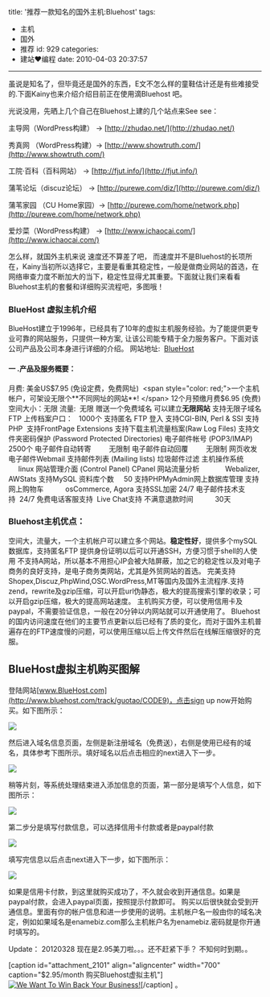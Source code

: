 title: '推荐一款知名的国外主机:Bluehost'
tags:
  - 主机
  - 国外
  - 推荐
id: 929
categories:
  - 建站❤编程
date: 2010-04-03 20:37:57
---

虽说是知名了，但毕竟还是国外的东西，E文不怎么样的童鞋估计还是有些难接受的.下面Kainy也来介绍介绍目前正在使用滴Bluehost 吧。

光说没用，先晒上几个自己在Bluehost上建的几个站点来See see：

主导网（WordPress构建） → [http://zhudao.net/](http://zhudao.net/)

秀真网 （WordPress构建）→ [http://www.showtruth.com/](http://www.showtruth.com/)

工院·百科（百科网站） → [http://fjut.info/](http://fjut.info/)

蒲苇论坛（discuz论坛） → [http://purewe.com/diz/](http://purewe.com/diz/)

蒲苇家园 （CU Home家园）→ [http://purewe.com/home/network.php](http://purewe.com/home/network.php)

爱炒菜（WordPress构建） → [http://www.ichaocai.com/](http://www.ichaocai.com/)

怎么样，就国外主机来说 速度还不算差了吧， 而速度并不是Bluehost的长项所在，Kainy当初所以选择它，主要是看重其稳定性，一般是做商业网站的首选，在网络审查力度不断加大的当下，稳定性显得尤其重要。下面就让我们来看看Bluehost主机的套餐和详细购买流程吧，多图哦！

<!--more-->

### BlueHost 虚拟主机介绍

BlueHost建立于1996年，已经具有了10年的虚拟主机服务经验。为了能提供更专业可靠的网站服务，只提供一种方案, 让该公司能专精于全力服务客户。下面对该公司产品及公司本身进行详细的介绍。
网站地址:  [BlueHost](http://www.bluehost.com/track/guotao/CODE9)

#### 一 .产品及服务概要：

月费: 美金US$7.95 (免设定费，免费网址)  <span style="color: red;">一个主机帐户，可架设无限个**不同网址的网站**! </span>
12个月预缴月费$6.95 (免费)
空间大小：无限
流量:  无限
赠送一个免费域名
可以建立**无限网站**
支持无限子域名
FTP 上传档案户口：   1000个
支持匿名 FTP 登入
支持CGI-BIN, Perl &amp; SSI 支持PHP  支持FrontPage Extensions
支持下载主机流量档案(Raw Log Files)
支持文件夹密码保护 (Password Protected Directories)
电子邮件帐号 (POP3/IMAP) 2500个
电子邮件自动转寄         无限制
电子邮件自动回覆         无限制
网页收发电子邮件Webmail
支持邮件列表 (Mailing lists)
垃圾邮件过滤
主机操作系统             linux
网站管理介面 (Control Panel) CPanel
网站流量分析             Webalizer, AWStats
支持MySQL 资料库个数     50
支持PHPMyAdmin网上数据库管理
支持网上购物车           osCommerce, Agora
支持SSL加密
24/7 电子邮件技术支持  24/7 免费电话客服支持  Live Chat支持
不满意退款时间           30天

### Bluehost主机优点：

空间大，流量大，一个主机帐户可以建立多个网站。**稳定性好**，提供多个mySQL数据库，支持匿名FTP
提供身份证明以后可以开通SSH，方便习惯于shell的人使用
不支持A网站，所以基本不用担心IP会被大陆屏蔽，加之它的稳定性以及对电子商务的良好支持，是电子商务类网站，尤其是外贸网站的首选。
完美支持Shopex,Discuz,PhpWind,OSC.WordPress,MT等国内及国外主流程序.支持zend，rewrite及gzip压缩，可以开启url伪静态，极大的提高搜索引擎的收录；可以开启gzip压缩，极大的提高网站速度。
主机购买方便，可以使用信用卡及paypal，不需要验证信息，一般在20分钟以内网站就可以开通使用了。
Bluehost的国内访问速度在他们的主要节点更新以后已经有了质的变化，而对于国外主机普遍存在的FTP速度慢的问题，可以使用压缩以后上传文件然后在线解压缩很好的克服。

## BlueHost虚拟主机购买图解

登陆网站[www.BlueHost.com](http://www.bluehost.com/track/guotao/CODE9)，点击sign up now开始购买。如下图所示：

[![](http://a.kainy.cn/201004/Snap1_t7F89oFDaqXq.gif)](http://a.kainy.cn/201004/Snap1_t7F89oFDaqXq.gif)

然后进入域名信息页面，左侧是新注册域名（免费送），右侧是使用已经有的域名，具体参考下图所示。填好域名以后点击相应的next进入下一步。

[![](http://a.kainy.cn/201004/Snap2_6xcLSa01o6qy.gif)](http://a.kainy.cn/201004/Snap2_6xcLSa01o6qy.gif)

稍等片刻，等系统处理结束进入添加信息的页面，第一部分是填写个人信息，如下图所示：

[![](http://a.kainy.cn/201004/Snap3_K9QOd4XpoRF1.gif)](http://a.kainy.cn/201004/Snap3_K9QOd4XpoRF1.gif)

第二步分是填写付款信息，可以选择信用卡付款或者是paypal付款

[![](http://a.kainy.cn/201004/Snap4_RqIHgxCvFKwa.gif)](http://a.kainy.cn/201004/Snap4_RqIHgxCvFKwa.gif)

填写完信息以后点击next进入下一步，如下图所示：

[![](http://a.kainy.cn/201004/Snap5_1myYUPjZTtWF.gif)](http://a.kainy.cn/201004/Snap5_1myYUPjZTtWF.gif)

如果是信用卡付款，到这里就购买成功了，不久就会收到开通信息。如果是paypal付款，会进入paypal页面，按照提示付款即可。
购买以后很快就会受到开通信息。里面有你的帐户信息和进一步使用的说明。主机帐户名一般由你的域名决定，例如如果域名是enamebiz.com那么主机帐户名为enamebiz.密码就是你开通时填写的。

Update： 20120328 现在是2.95美刀啦。。。还不赶紧下手？ 不知何时到期。。

[caption id="attachment_2101" align="aligncenter" width="700" caption="$2.95/month 购买Bluehost虚拟主机"][![We Want To Win Back Your Business!](http://Kainy.CN/wp-content/uploads/2010/08/295_exclusive_bluehost_march1-300x223.png "exclusive_bluehost_march")](/go/bh/)[/caption] 。
